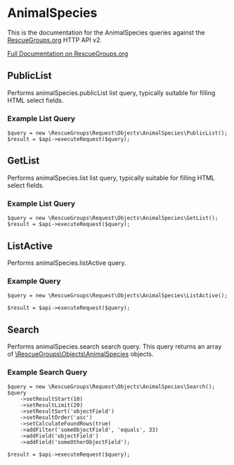 # AnimalSpecies

This is the documentation for the AnimalSpecies queries against the [RescueGroups.org](https://www.rescuegroups.org/) HTTP API v2.

[Full Documentation on RescueGroups.org](https://userguide.rescuegroups.org/display/APIDG/Object+definitions#Objectdefinitions-animalSpecies)

## PublicList


Performs animalSpecies.publicList list query, typically suitable for filling HTML select fields.

### Example List Query

    $query = new \RescueGroups\Request\Objects\AnimalSpecies\PublicList();
    $result = $api->executeRequest($query);





## GetList


Performs animalSpecies.list list query, typically suitable for filling HTML select fields.

### Example List Query

    $query = new \RescueGroups\Request\Objects\AnimalSpecies\GetList();
    $result = $api->executeRequest($query);





## ListActive






Performs animalSpecies.listActive query.

### Example Query

    $query = new \RescueGroups\Request\Objects\AnimalSpecies\ListActive();

    $result = $api->executeRequest($query);


## Search

Performs animalSpecies.search search query. This query returns an array of [\RescueGroups\Objects\AnimalSpecies](../../src/Objects/AnimalSpecies.php) objects.

### Example Search Query

    $query = new \RescueGroups\Request\Objects\AnimalSpecies\Search();
    $query
        ->setResultStart(10)
        ->setResultLimit(20)
        ->setResultSort('objectField')
        ->setResultOrder('asc')
        ->setCalculateFoundRows(true)
        ->addFilter('someObjectField', 'equals', 33)
        ->addField('objectField')
        ->addField('someOtherObjectField');

    $result = $api->executeRequest($query);






